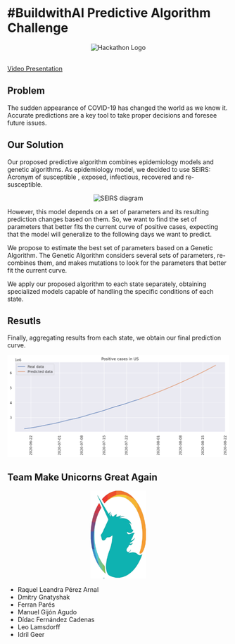 # #BuildwithAI Predictive Algorithm Challenge

<p align="center">
  <img src="https://hackmakers-35566.web.app/images/Logo_black.png"
       alt="Hackathon Logo" />
</p>

<br>
<a href="https://www.youtube.com/watch?v=ujBxDDCPDtE">Video Presentation</a>
<br>

## Problem

The sudden appearance of COVID-19 has changed the world as we know it. Accurate predictions are a key tool to take proper decisions and foresee future issues.

## Our Solution

Our proposed predictive algorithm combines epidemiology models and genetic algorithms. As epidemiology model, we decided to use SEIRS: Acronym of susceptible , exposed, infectious, recovered and re-susceptible.

<p align="center">
  <img src="https://raw.githubusercontent.com/ryansmcgee/seirsplus/master/images/SEIRS_diagram.png"
       alt="SEIRS diagram"/>
</p>

However, this model depends on a set of parameters and its resulting prediction changes based on them. So, we want to find the set of parameters that better fits the current curve of positive cases, expecting that the model will generalize to the following days we want to predict.

We propose to estimate the best set of parameters based on a Genetic Algorithm. The Genetic Algorithm considers several sets of parameters, re-combines them, and makes mutations to look for the parameters that better fit the current curve.

We apply our proposed algorithm to each state separately, obtaining specialized models capable of handling the specific conditions of each state.

## Resutls

Finally, aggregating results from each state, we obtain our final prediction curve.

![Results](results.png)

## Team Make Unicorns Great Again

<p align="center"">
<img src="teamlogo.png"
     alt="Logo of the team"
     width="200" height="200"
     style="max-width: 25%;" />
</p>

* Raquel Leandra Pérez Arnal
* Dmitry Gnatyshak
* Ferran Parés
* Manuel Gijón Agudo
* Dídac Fernández Cadenas
* Leo Lamsdorff
* Idril Geer
